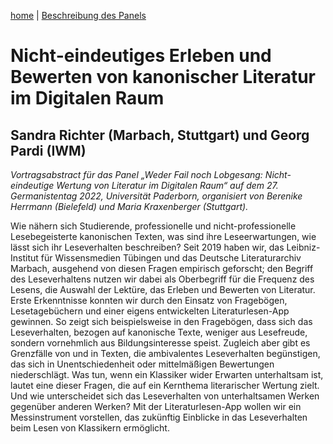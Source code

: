 [home](index.md) | [Beschreibung des Panels](beschreibung.md) 

# Nicht-eindeutiges Erleben und Bewerten von kanonischer Literatur im Digitalen Raum

## Sandra Richter (Marbach, Stuttgart) und Georg Pardi (IWM)

*Vortragsabstract für das Panel „Weder Fail noch Lobgesang: Nicht-eindeutige Wertung von Literatur im Digitalen Raum“ auf dem 27. Germanistentag 2022, Universität Paderborn, organisiert von Berenike Herrmann (Bielefeld) und Maria Kraxenberger (Stuttgart).*

Wie nähern sich Studierende, professionelle und nicht-professionelle Lesebegeisterte kanonischen Texten, was sind ihre Leseerwartungen, wie lässt sich ihr Leseverhalten beschreiben? Seit 2019 haben wir, das Leibniz-Institut für Wissensmedien Tübingen und das Deutsche Literaturarchiv Marbach, ausgehend von diesen Fragen empirisch geforscht; den Begriff des Leseverhaltens nutzen wir dabei als Oberbegriff für die Frequenz des Lesens, die Auswahl der Lektüre, das Erleben und Bewerten von Literatur. Erste Erkenntnisse konnten wir durch den Einsatz von Fragebögen, Lesetagebüchern und einer eigens entwickelten Literaturlesen-App gewinnen. 
So zeigt sich beispielsweise in den Fragebögen, dass sich das Leseverhalten, bezogen auf kanonische Texte, weniger aus Lesefreude, sondern vornehmlich aus Bildungsinteresse speist. Zugleich aber gibt es Grenzfälle von und in Texten, die ambivalentes Leseverhalten begünstigen, das sich in Unentschiedenheit oder mittelmäßigen Bewertungen niederschlägt. Was tun, wenn ein Klassiker wider Erwarten unterhaltsam ist, lautet eine dieser Fragen, die auf ein Kernthema literarischer Wertung zielt. Und wie unterscheidet sich das Leseverhalten von unterhaltsamen Werken gegenüber anderen Werken? Mit der Literaturlesen-App wollen wir ein Messinstrument vorstellen, das zukünftig Einblicke in das Leseverhalten beim Lesen von Klassikern ermöglicht.
